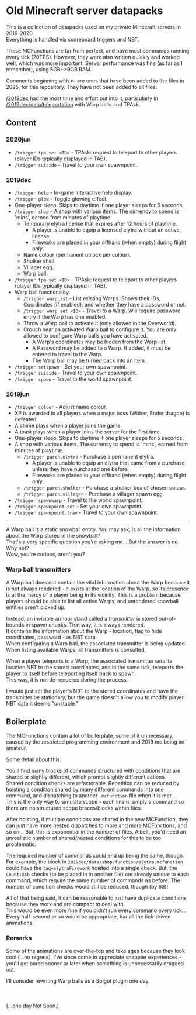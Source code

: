 # Old Minecraft server datapacks
This is a collection of datapacks used on my private Minecraft servers in 2019-2020.<br>
Everything is handled via scoreboard triggers and NBT.

These MCFunctions are far from perfect, and have most commands running every tick (20TPS).
However, they were also written quickly and worked well, which was more important. Server performance was fine (as far as I remember), using 5GB~>9GB RAM.

Comments beginning with `#~` are ones that have been added to the files in 2025, for this repository.
They have not been added to all files.

[/2019dec](2019dec) had the most time and effort put into it, particularly in [/2019dec/data/teleportation](2019dec/data/teleportation) with Warp balls and TPAsk.

## Content
### 2020jun
- `/trigger tpa set <ID>` - TPAsk: request to teleport to other players (player IDs typically displayed in TAB).
- `/trigger suicide` - Travel to your own spawnpoint.

### 2019dec
- `/trigger help` - In-game interactive help display.
- `/trigger glow` - Toggle glowing effect.
- One-player sleep. Skips to daytime if one player sleeps for 5 seconds.
- `/trigger shop` - A shop with various items. The currency to spend is 'mins', earned from minutes of playtime.
  - Temporary elytra license that expires after 12 hours of playtime.
    - A player is unable to equip a licensed elytra without an active license.
    - Fireworks are placed in your offhand (when empty) during flight _only_.
  - Name colour (permanent unlock per colour).
  - Shulker shell.
  - Villager egg.
  - Warp ball.
- `/trigger tpa set <ID>` - TPAsk: request to teleport to other players (player IDs typically displayed in TAB).
- Warp ball functionality.
  - `/trigger warpList` - List existing Warps. Shows their IDs, Coordinates (if enabled), and whether they have a password or not.
  - `/trigger warp set <ID>` - Travel to a Warp. Will require password entry if the Warp has one enabled.
  - Throw a Warp ball to activate it (only allowed in the Overworld).
  - Crouch near an activated Warp ball to configure it. You are only allowed to configure Warp balls you have activated.
    - A Warp's coordinates may be hidden from the Warp list.
    - A Password may be added to a Warp. If added, it must be entered to travel to the Warp.
    - The Warp ball may be turned back into an item.
- `/trigger setspawn` - Set your own spawnpoint.
- `/trigger suicide` - Travel to your own spawnpoint.
- `/trigger spawn` - Travel to the world spawnpoint.


### 2019jun
- `/trigger colour` - Adjust name colour.
- XP is awarded to all players when a major boss (Wither, Ender dragon) is defeated.
- A chime plays when a player joins the game.
- A toast plays when a player joins the server for the first time.
- One-player sleep. Skips to daytime if one player sleeps for 5 seconds.
- A shop with various items. The currency to spend is 'mins', earned from minutes of playtime.
  - `/trigger purch.elytra` - Purchase a permanent elytra.
    - A player is unable to equip an elytra that came from a purchase unless they have purchased one before.
    - Fireworks are placed in your offhand (when empty) during flight _only_.
  - `/trigger purch.shulker` - Purchase a shulker box of chosen colour.
  - `/trigger purch.villager` - Purchase a villager spawn egg.
- `/trigger spawnwarp` - Travel to the world spawnpoint.
- `/trigger spawnpoint.set` - Set your own spawnpoint.
- `/trigger spawnpoint.trav` - Travel to your own spawnpoint.
---
A Warp ball is a static snowball entity. You may ask, is all the information about the Warp stored in the snowball?<br>
That's a very specific question you're asking me... But the answer is no.<br>
Why not?<br>
Wow, you're curious, aren't you?

### Warp ball transmitters
A Warp ball does not contain the vital information about the Warp because it is not always rendered - it exists at the location of the Warp, so its presence is at the mercy of a player being in its vicinity. This is a problem because players should be able to list all active Warps, and unrendered snowball entities aren't picked up.

Instead, an invisible armour stand called a _transmitter_ is stored out-of-bounds in spawn chunks. That way, it is always rendered.<br>
It contains the information about the Warp - location, flag to hide coordinates, password - as NBT data.<br>
When configuring a Warp ball, the associated transmitter is being updated.
When listing available Warps, all transmitters is consulted.

When a player teleports to a Warp, the associated transmitter sets its location NBT to the stored coordinates, and in the same tick, teleports the player to itself before teleporting itself back to spawn.<br>
This way, it is not de-rendered during the process.

I would just set the player's NBT to the stored coordinates and have the transmitter be stationary, but the game doesn't allow you to modify player NBT data it deems "unstable."

## Boilerplate
The MCFunctions contain a lot of boilerplate, some of it unnecessary, caused by the restricted programming environment and 2019 me being an amateur.

Some detail about this:

You'll find many blocks of commands structured with conditions that are shared or slightly different, which prompt slightly different actions.<br>
Shared condition checks are refactorable. Repetition can be reduced by hoisting a condition shared by many different commands into one command, and dispatching to another `.mcfunction` file when it is met.<br>
This is the only way to simulate scope - each line is simply a command so there are no structured scope braces/blocks within files.

After hoisting, if multiple conditions are shared in the new MCFunction, they can just have more nested dispatches to more and more MCFunctions, and so on... But, this is exponential in the number of files. Albeit, you'd need an unrealistic number of shared/nested conditions for this to be too problematic.

The required number of commands could end up being the same, though.
For example, the block in `2019dec/data/shop/function/elytra.mcfunction` could have the `tag=elytraFirework` hoisted into a single check. But, the `Count:XXb` checks (to be placed in in another file) are already unique to each command, which require the same number of commands as before.
The number of condition checks would still be reduced, though (by 63)!<br>

All of that being said, it can be reasonable to just have duplicate conditions because they work and are compact to deal with.<br>
This would be even more fine if you didn't run every command every tick... Every half-second or so would be appropriate, bar all the tick-driven animations.

### Remarks

Some of the animations are over-the-top and take ages because they look cool (...no regrets). I've since come to appreciate snappier experiences - you'll get bored sooner or later when something is unnecessarily dragged out.

I'll consider rewriting Warp balls as a Spigot plugin one day.<br><br><br><br>
(...one day Not Soon.)
